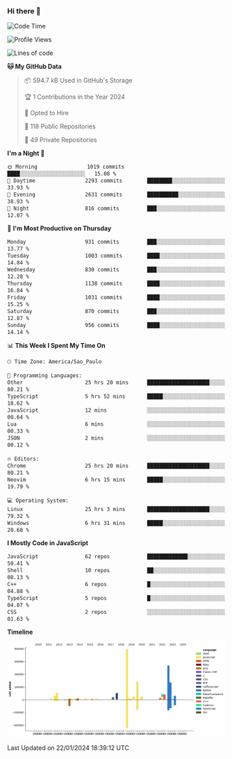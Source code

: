 ### Hi there 👋

<!--START_SECTION:waka-->
![Code Time](http://img.shields.io/badge/Code%20Time-5%2C523%20hrs%2052%20mins-blue)

![Profile Views](http://img.shields.io/badge/Profile%20Views-1-blue)

![Lines of code](https://img.shields.io/badge/From%20Hello%20World%20I%27ve%20Written-2.8%20million%20lines%20of%20code-blue)

**🐱 My GitHub Data** 

> 📦 594.7 kB Used in GitHub's Storage 
 > 
> 🏆 1 Contributions in the Year 2024
 > 
> 💼 Opted to Hire
 > 
> 📜 118 Public Repositories 
 > 
> 🔑 49 Private Repositories 
 > 
**I'm a Night 🦉** 

```text
🌞 Morning                1019 commits        ████░░░░░░░░░░░░░░░░░░░░░   15.08 % 
🌆 Daytime                2293 commits        ████████░░░░░░░░░░░░░░░░░   33.93 % 
🌃 Evening                2631 commits        ██████████░░░░░░░░░░░░░░░   38.93 % 
🌙 Night                  816 commits         ███░░░░░░░░░░░░░░░░░░░░░░   12.07 % 
```
📅 **I'm Most Productive on Thursday** 

```text
Monday                   931 commits         ███░░░░░░░░░░░░░░░░░░░░░░   13.77 % 
Tuesday                  1003 commits        ████░░░░░░░░░░░░░░░░░░░░░   14.84 % 
Wednesday                830 commits         ███░░░░░░░░░░░░░░░░░░░░░░   12.28 % 
Thursday                 1138 commits        ████░░░░░░░░░░░░░░░░░░░░░   16.84 % 
Friday                   1031 commits        ████░░░░░░░░░░░░░░░░░░░░░   15.25 % 
Saturday                 870 commits         ███░░░░░░░░░░░░░░░░░░░░░░   12.87 % 
Sunday                   956 commits         ████░░░░░░░░░░░░░░░░░░░░░   14.14 % 
```


📊 **This Week I Spent My Time On** 

```text
🕑︎ Time Zone: America/Sao_Paulo

💬 Programming Languages: 
Other                    25 hrs 20 mins      ████████████████████░░░░░   80.21 % 
TypeScript               5 hrs 52 mins       █████░░░░░░░░░░░░░░░░░░░░   18.62 % 
JavaScript               12 mins             ░░░░░░░░░░░░░░░░░░░░░░░░░   00.64 % 
Lua                      6 mins              ░░░░░░░░░░░░░░░░░░░░░░░░░   00.33 % 
JSON                     2 mins              ░░░░░░░░░░░░░░░░░░░░░░░░░   00.12 % 

🔥 Editors: 
Chrome                   25 hrs 20 mins      ████████████████████░░░░░   80.21 % 
Neovim                   6 hrs 15 mins       █████░░░░░░░░░░░░░░░░░░░░   19.79 % 

💻 Operating System: 
Linux                    25 hrs 3 mins       ████████████████████░░░░░   79.32 % 
Windows                  6 hrs 31 mins       █████░░░░░░░░░░░░░░░░░░░░   20.68 % 
```

**I Mostly Code in JavaScript** 

```text
JavaScript               62 repos            █████████████░░░░░░░░░░░░   50.41 % 
Shell                    10 repos            ██░░░░░░░░░░░░░░░░░░░░░░░   08.13 % 
C++                      6 repos             █░░░░░░░░░░░░░░░░░░░░░░░░   04.88 % 
TypeScript               5 repos             █░░░░░░░░░░░░░░░░░░░░░░░░   04.07 % 
CSS                      2 repos             ░░░░░░░░░░░░░░░░░░░░░░░░░   01.63 % 
```



**Timeline**

![Lines of Code chart](https://raw.githubusercontent.com/jampow/jampow/master/assets/bar_graph.png)


 Last Updated on 22/01/2024 18:39:12 UTC
<!--END_SECTION:waka-->
